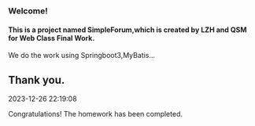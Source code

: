 ### Welcome!

#### This is a project named SimpleForum,which is created by LZH and QSM for Web Class Final Work.

We do the work using Springboot3,MyBatis...

Thank you.
---------

2023-12-26 22:19:08

Congratulations! The homework has been completed.
